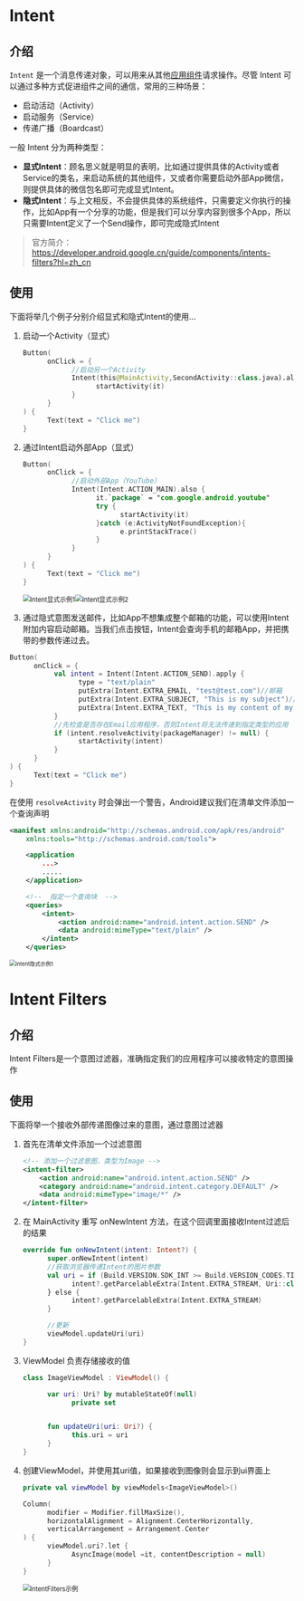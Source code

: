 # Intent

## 介绍

`Intent` 是一个消息传递对象，可以用来从其他[应用组件](https://developer.android.google.cn/guide/components/fundamentals?hl=zh-cn#Components)请求操作。尽管 Intent 可以通过多种方式促进组件之间的通信，常用的三种场景：

* 启动活动（Activity）
* 启动服务（Service）
* 传递广播（Boardcast）

一般 Intent 分为两种类型：

* **显式Intent**：顾名思义就是明显的表明，比如通过提供具体的Activity或者Service的类名，来启动系统的其他组件，又或者你需要启动外部App微信，则提供具体的微信包名即可完成显式Intent。
* **隐式Intent**：与上文相反，不会提供具体的系统组件，只需要定义你执行的操作，比如App有一个分享的功能，但是我们可以分享内容到很多个App，所以只需要Intent定义了一个Send操作，即可完成隐式Intent

> 官方简介：https://developer.android.google.cn/guide/components/intents-filters?hl=zh_cn



## 使用

下面将举几个例子分别介绍显式和隐式Intent的使用...

1. 启动一个Activity（显式）

   ```kotlin
   Button(
         onClick = {
               //启动另一个Activity
               Intent(this@MainActivity,SecondActivity::class.java).also {
                     startActivity(it)
               }
         }
   ) {
         Text(text = "Click me")
   }
   ```

2. 通过Intent启动外部App（显式）

   ```kotlin
   Button(
         onClick = {
               //启动外部App（YouTube）
               Intent(Intent.ACTION_MAIN).also {
                     it.`package` = "com.google.android.youtube"
                     try {
                           startActivity(it)
                     }catch (e:ActivityNotFoundException){
                           e.printStackTrace()
                     }
               }
         }
   ) {
         Text(text = "Click me")
   }
   ```

   <img src="Intent&IntentFilters/Intent显式示例1.gif" alt="Intent显式示例1" style="zoom: 80%;" /><img src="Intent&IntentFilters/Intent显式示例2.gif" alt="Intent显式示例2" style="zoom: 80%;" />

3. 通过隐式意图发送邮件，比如App不想集成整个邮箱的功能，可以使用Intent附加内容启动邮箱。当我们点击按钮，Intent会查询手机的邮箱App，并把携带的参数传递过去。

```kotlin
Button(
      onClick = {
           val intent = Intent(Intent.ACTION_SEND).apply {
                 type = "text/plain"
                 putExtra(Intent.EXTRA_EMAIL, "test@test.com")//邮箱
                 putExtra(Intent.EXTRA_SUBJECT, "This is my subject")//主题
                 putExtra(Intent.EXTRA_TEXT, "This is my content of my email")//文本
           }
           //先检查是否存在Email应用程序，否则Intent将无法传递到指定类型的应用
           if (intent.resolveActivity(packageManager) != null) {
                 startActivity(intent)
           }
      }
) {
      Text(text = "Click me")
}
```

在使用 `resolveActivity` 时会弹出一个警告，Android建议我们在清单文件添加一个查询声明

```xml
<manifest xmlns:android="http://schemas.android.com/apk/res/android"
    xmlns:tools="http://schemas.android.com/tools">

    <application
        ...>
       	.....
    </application>

    <!--  指定一个查询块  -->
    <queries>
        <intent>
            <action android:name="android.intent.action.SEND" />
            <data android:mimeType="text/plain" />
        </intent>
    </queries>
```

<img src="Intent&IntentFilters/Intent隐式示例1.gif" alt="Intent隐式示例1" style="zoom:67%;" />



# Intent Filters

## 介绍

Intent Filters是一个意图过滤器，准确指定我们的应用程序可以接收特定的意图操作



## 使用

下面将举一个接收外部传递图像过来的意图，通过意图过滤器

1. 首先在清单文件添加一个过滤意图

   ````xml
   <!-- 添加一个过滤意图，类型为Image -->
   <intent-filter>
       <action android:name="android.intent.action.SEND" />
       <category android:name="android.intent.category.DEFAULT" />
       <data android:mimeType="image/*" />
   </intent-filter>
   ````

2. 在 MainActivity 重写 onNewIntent 方法，在这个回调里面接收Intent过滤后的结果

   ```kotlin
   override fun onNewIntent(intent: Intent?) {
         super.onNewIntent(intent)
         //获取浏览器传递Intent的图片参数
         val uri = if (Build.VERSION.SDK_INT >= Build.VERSION_CODES.TIRAMISU) {
               intent?.getParcelableExtra(Intent.EXTRA_STREAM, Uri::class.java)
         } else {
               intent?.getParcelableExtra(Intent.EXTRA_STREAM)
         }
   
         //更新
         viewModel.updateUri(uri)
   }
   ```

3. ViewModel 负责存储接收的值

   ```kotlin
   class ImageViewModel : ViewModel() {
   
         var uri: Uri? by mutableStateOf(null)
               private set
   
   
         fun updateUri(uri: Uri?) {
               this.uri = uri
         }
   }
   ```

4. 创建ViewModel，并使用其uri值，如果接收到图像则会显示到ui界面上

   ```kotlin
   private val viewModel by viewModels<ImageViewModel>()
   
   Column(
         modifier = Modifier.fillMaxSize(),
         horizontalAlignment = Alignment.CenterHorizontally,
         verticalArrangement = Arrangement.Center
   ) {
         viewModel.uri?.let {
               AsyncImage(model =it, contentDescription = null)
         }
   }
   ```

   <img src="Intent&IntentFilters/IntentFilters示例.gif" alt="IntentFilters示例" style="zoom:80%;" />